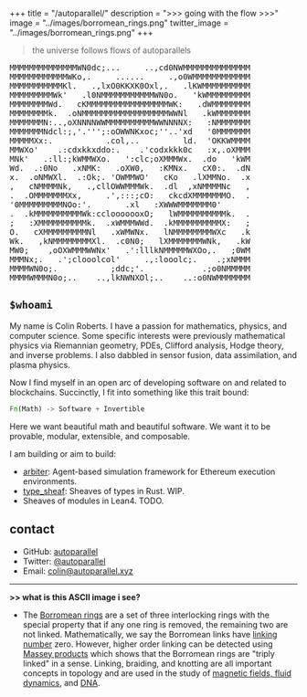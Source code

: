 +++
title = "/autoparallel/"
description = ">>> going with the flow >>>"
image = "../images/borromean_rings.png"
twitter_image = "../images/borromean_rings.png"
+++

> the universe follows flows of autoparallels

<pre class="colored-paragraph">
MMMMMMMMMMMMMMWN0dc;...&nbsp;&nbsp;&nbsp;&nbsp;&nbsp;..,cd0NWMMMMMMMMMMMMMM
MMMMMMMMMMMMWKo,.&nbsp;&nbsp;&nbsp;&nbsp;&nbsp;......&nbsp;&nbsp;&nbsp;&nbsp;&nbsp;.,o0WMMMMMMMMMMMM
MMMMMMMMMMMKl.&nbsp;&nbsp;&nbsp;.,lxO0KKXK0Oxl,.&nbsp;&nbsp;&nbsp;.lKWMMMMMMMMMM
MMMMMMMMMWk'&nbsp;&nbsp;&nbsp;.l0NMMMMMMMMMMMWN0o.&nbsp;&nbsp;&nbsp;'kWMMMMMMMMM
MMMMMMMMWd.&nbsp;&nbsp;&nbsp;cKMMMMMMMMMMMMMMMMMWK:&nbsp;&nbsp;&nbsp;.dWMMMMMMMM
MMMMMMMMk.&nbsp;&nbsp;.oNMMMMMMMMMMMMMMMMMMWWNl&nbsp;&nbsp;&nbsp;.kWMMMMMMM
MMMMMMMN:..,oXNNNNWWMMMMMMMMMMWWNNNNX:&nbsp;&nbsp;&nbsp;:NMMMMMMM
MMMMMMMNdcl:;,'.''';:oOWWNKxoc;''..'xd&nbsp;&nbsp;&nbsp;'0MMMMMMM
MMMMMXx:.&nbsp;&nbsp;&nbsp;&nbsp;&nbsp;&nbsp;&nbsp;&nbsp;&nbsp;&nbsp;&nbsp;.col,..&nbsp;&nbsp;&nbsp;&nbsp;&nbsp;&nbsp;&nbsp;&nbsp;&nbsp;ld.&nbsp;&nbsp;'OKKWMMMM
MMWXo'&nbsp;&nbsp;&nbsp;&nbsp;.:cdxkkxddo:.&nbsp;&nbsp;&nbsp;&nbsp;.'codxkkk0c&nbsp;&nbsp;&nbsp;:x,.oXMMM
MNk'&nbsp;&nbsp;&nbsp;.:ll:;kWMMWXo.&nbsp;&nbsp;&nbsp;':clc;oXMMMWx.&nbsp;&nbsp;.do&nbsp;&nbsp;&nbsp;'kWM
Wd.&nbsp;&nbsp;.:0No&nbsp;&nbsp;&nbsp;.xNMK:&nbsp;&nbsp;&nbsp;.oXW0,&nbsp;&nbsp;&nbsp;:KMNx.&nbsp;&nbsp;&nbsp;cX0:.&nbsp;&nbsp;.dN
x.&nbsp;&nbsp;.oNMWXl.&nbsp;&nbsp;.:Ok;.&nbsp;'OWMMWO'&nbsp;&nbsp;&nbsp;cKo&nbsp;&nbsp;&nbsp;.lXMMNo.&nbsp;&nbsp;.x
,&nbsp;&nbsp;&nbsp;cNMMMMNk,&nbsp;&nbsp;&nbsp;.,cllOWWMMMWk.&nbsp;&nbsp;.dl&nbsp;&nbsp;,xNMMMMNc&nbsp;&nbsp;&nbsp;,
.&nbsp;&nbsp;.OMMMMMMMXx,&nbsp;&nbsp;&nbsp;&nbsp;&nbsp;.',:::;cO:&nbsp;&nbsp;&nbsp;ckcdXMMMMMMMO.&nbsp;&nbsp;.
'0MMMMMMMMMNOo:'.&nbsp;&nbsp;&nbsp;&nbsp;&nbsp;&nbsp;&nbsp;.xl&nbsp;&nbsp;&nbsp;:XWWWMMMMMMM0'   
.&nbsp;&nbsp;.kMMMMMMMMMMWk:cclooooooxO;&nbsp;&nbsp;&nbsp;lWMMMMMMMMMMk.&nbsp;&nbsp;.
;&nbsp;&nbsp;&nbsp;:XMMMMMMMMMMk.&nbsp;&nbsp;.xWMMMWWd.&nbsp;&nbsp;.kMMMMMMMMMMX:&nbsp;&nbsp;&nbsp;;
O.&nbsp;&nbsp;&nbsp;cXMMMMMMMMMNl&nbsp;&nbsp;&nbsp;.xWMWNx.&nbsp;&nbsp;&nbsp;lNMMMMMMMMWXc&nbsp;&nbsp;&nbsp;.k
Wk.&nbsp;&nbsp;&nbsp;,kNMMMMMMMMXl.&nbsp;&nbsp;.c0N0;&nbsp;&nbsp;&nbsp;lXMMMMMMMWNk,&nbsp;&nbsp;&nbsp;.kW
MW0;&nbsp;&nbsp;&nbsp;&nbsp;,oOXWMMMWWNx'&nbsp;&nbsp;&nbsp;.':lllkNMMMMMWXOo,.&nbsp;&nbsp;&nbsp;;0WM
MMMNx;.&nbsp;&nbsp;&nbsp;.';clooolcol'&nbsp;&nbsp;&nbsp;&nbsp;&nbsp;.,:looolc;.&nbsp;&nbsp;&nbsp;&nbsp;.;xNMMM
MMMMWN0o;.&nbsp;&nbsp;&nbsp;&nbsp;&nbsp;&nbsp;&nbsp;&nbsp;&nbsp;&nbsp;&nbsp;;ddc;'.&nbsp;&nbsp;&nbsp;&nbsp;&nbsp;&nbsp;&nbsp;&nbsp;&nbsp;&nbsp;&nbsp;&nbsp;.;o0NMMMMM
MMMMWMMMN0o;..&nbsp;&nbsp;&nbsp;&nbsp;..,lkNWNXOl;..&nbsp;&nbsp;&nbsp;&nbsp;..:o0NWMMMMMMM
</pre>

## `$whoami`

My name is Colin Roberts.
I have a passion for mathematics, physics, and computer science.
Some specific interests were previously mathematical physics via Riemannian geometry, PDEs, Clifford analysis, Hodge theory, and inverse problems.
I also dabbled in sensor fusion, data assimilation, and plasma physics.

Now I find myself in an open arc of developing software on and related to blockchains. 
Succinctly, I fit into something like this trait bound:
```rust
Fn(Math) -> Software + Invertible
```
Here we want beautiful math and beautiful software.
We want it to be provable, modular, extensible, and composable.

I am building or aim to build:
- [arbiter](https://github.com/primitivefinance/arbiter): Agent-based simulation framework for Ethereum execution environments.
- [type_sheaf](https://github.com/Autoparallel/type_sheaf): Sheaves of types in Rust. WIP.
- Sheaves of modules in Lean4. TODO.

## contact

- GitHub: [autoparallel](https://github.com/Autoparallel)
- Twitter: [@autoparallel](https://twitter.com/autoparallel)
- Email: colin@autoparallel.xyz

---

<span class="light-text">
<b>
>> what is this ASCII image i see?
</b>
</span>

- The [Borromean rings](https://en.wikipedia.org/wiki/Borromean_rings) are a set of three interlocking rings with the special property that if any one ring is removed, the remaining two are not linked. 
Mathematically, we say the Borromean links have [linking number](https://en.wikipedia.org/wiki/Linking_number) zero. 
However, higher order linking can be detected using [Massey products](https://en.wikipedia.org/wiki/Massey_product) which shows that the Borromean rings are "triply linked" in a sense.
Linking, braiding, and knotting are all important concepts in topology and are used in the study of [magnetic fields, fluid dynamics](https://pubs.aip.org/aip/jmp/article-abstract/54/1/013515/983781/Generalized-Gauss-maps-and-integrals-for-three?redirectedFrom=fulltext), and [DNA](https://math.mit.edu/research/highschool/primes/circle/documents/2020/Ayinon_2020.pdf).